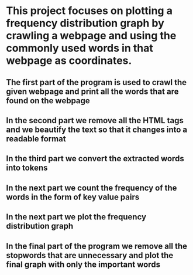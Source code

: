 # This project focuses on plotting a frequency distribution graph by crawling a webpage and using the commonly used words in that webpage as coordinates.


## The first part of the program is used to crawl the given webpage and print all the words that are found on the webpage

## In the second part we remove all the HTML tags and we beautify the text so that it changes into a readable format

## In the third part we convert the extracted words into tokens 

## In the next part we count the frequency of the words in the form of key value pairs 

## In the next part we plot the frequency distribution graph 

## In the final part of the program we remove all the stopwords that are unnecessary and plot the final graph with only the important words
